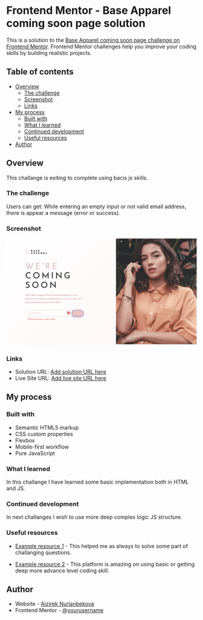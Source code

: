 # Frontend Mentor - Base Apparel coming soon page solution

This is a solution to the [Base Apparel coming soon page challenge on Frontend Mentor](https://www.frontendmentor.io/challenges/base-apparel-coming-soon-page-5d46b47f8db8a7063f9331a0). Frontend Mentor challenges help you improve your coding skills by building realistic projects.

## Table of contents

- [Overview](#overview)
  - [The challenge](#the-challenge)
  - [Screenshot](#screenshot)
  - [Links](#links)
- [My process](#my-process)
  - [Built with](#built-with)
  - [What I learned](#what-i-learned)
  - [Continued development](#continued-development)
  - [Useful resources](#useful-resources)
- [Author](#author)

## Overview
This challange is exiting to complete using bacis js skills.

### The challenge

Users can get:
While entering an empty input or not valid email address, there is appear a message (error or success).

### Screenshot

![](images/web-version-screenshot.png)

### Links

- Solution URL: [Add solution URL here](https://github.com/nurlanova2012/Base-apperal.git)
- Live Site URL: [Add live site URL here](https://nurlanova2012.github.io/Base-apperal/)

## My process

### Built with

- Semantic HTML5 markup
- CSS custom properties
- Flexbox
- Mobile-first workflow
- Pure JavaScript

### What I learned

In this challange I have learned some basic implementation both in HTML and JS.

### Continued development

In next challanges I wish to use more deep complex logic JS structure.

### Useful resources

- [Example resource 1](https://www.stackoverflow.com) - This helped me as always to solve some part of challanging questions.

- [Example resource 2](https://www.w3schools.com) - This platform is amazing on using basic or getting deep more advance level coding skill.

## Author

- Website - [Aizirek Nurlanbekova](https://github.com/nurlanova2012)
- Frontend Mentor - [@yourusername](https://www.frontendmentor.io/profile/nurlanova2012)
